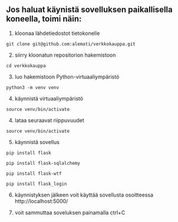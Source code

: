 ## Jos haluat käynistä sovelluksen paikallisella koneella, toimi näin:  

1. kloonaa lähdetiedostot  tietokonelle
```git
git clone git@github.com:alemati/verkkokauppa.git
```
2. siirry kloonatun repositorion hakemistoon
```git
cd verkkokauppa
```
3. luo hakemistoon Python-virtuaaliympäristö
```
python3 -m venv venv
```
4. käynnistä virtuaaliympäristö
```
source venv/bin/activate
```
4. lataa seuraavat riippuvuudet
```
source venv/bin/activate
```
5. käynnistä sovellus
```
pip install flask
```
```
pip install flask-sqlalchemy
```
```
pip install flask-wtf
```
```
pip install flask_login
```
6. käynnistyksen jälkeen voit käyttää sovellusta osoitteessa http://localhost:5000/  

7. voit sammuttaa soveluksen painamalla ctrl+C
